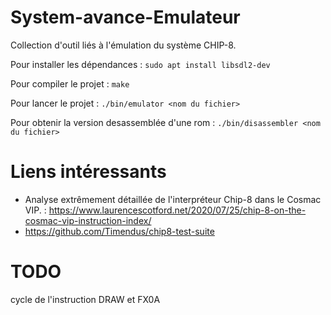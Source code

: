 # System-avance-Emulateur

Collection d'outil liés à l'émulation du système CHIP-8.



Pour installer les dépendances :
```sudo apt install libsdl2-dev```

Pour compiler le projet :
```make```

Pour lancer le projet :
```./bin/emulator <nom du fichier>```

Pour obtenir la version desassemblée d'une rom :
```./bin/disassembler <nom du fichier>```

# Liens intéressants
* Analyse extrêmement détaillée de l'interpréteur Chip-8 dans le Cosmac VIP. : https://www.laurencescotford.net/2020/07/25/chip-8-on-the-cosmac-vip-instruction-index/
* https://github.com/Timendus/chip8-test-suite

# TODO

cycle de l'instruction DRAW et FX0A
